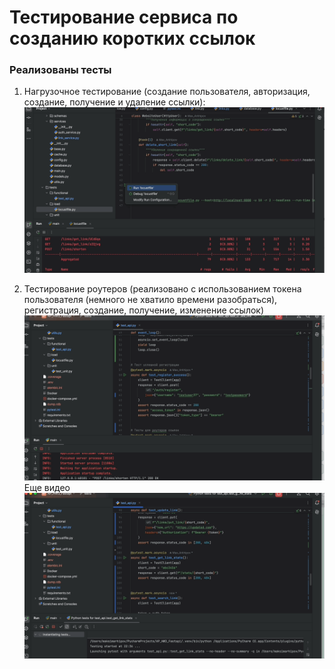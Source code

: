 # Тестирование сервиса по созданию коротких ссылок

### Реализованы тесты
1. Нагрузочное тестирование (создание пользователя, авторизация, создание, получение и удаление ссылки):  
![Upload%20data.gif](https://github.com/Max-Arkhipov/AP_HW3_Fastapi/blob/main/assets/locust.gif)

2. Тестирование роутеров (реализовано с использованием токена пользователя (немного не хватило времени разобраться), регистрация, создание, получение, изменение ссылок)  
![Upload%20data.gif](https://github.com/Max-Arkhipov/AP_HW3_Fastapi/blob/main/assets/test_1.gif)
Еще видео  
![Upload%20data.gif](https://github.com/Max-Arkhipov/AP_HW3_Fastapi/blob/main/assets/test_2.gif)




